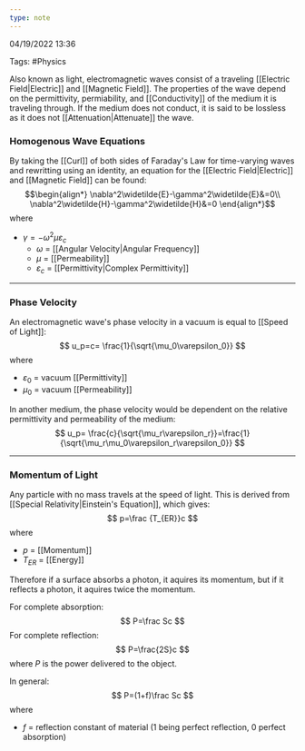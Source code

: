 ```yaml
---
type: note
---
```

04/19/2022 13:36

Tags: #Physics 

Also known as light, electromagnetic waves consist of a traveling [[Electric Field|Electric]] and [[Magnetic Field]]. The properties of the wave depend on the permittivity, permiability, and [[Conductivity]] of the medium it is traveling through. If the medium does not conduct, it is said to be lossless as it does not [[Attenuation|Attenuate]] the wave.

### Homogenous Wave Equations
By taking the [[Curl]] of both sides of Faraday's Law for time-varying waves and rewritting using an identity, an equation for the [[Electric Field|Electric]] and [[Magnetic Field]] can be found:
$$\begin{align*}
\nabla^2\widetilde{E}-\gamma^2\widetilde{E}&=0\\
\nabla^2\widetilde{H}-\gamma^2\widetilde{H}&=0
\end{align*}$$
where
- $\gamma=-\omega^2\mu\varepsilon_c$ 
	- $\omega$ = [[Angular Velocity|Angular Frequency]]
	- $\mu$ = [[Permeability]]
	- $\varepsilon_c$ = [[Permittivity|Complex Permittivity]]


---

### Phase Velocity
An electromagnetic wave's phase velocity in a vacuum is equal to [[Speed of Light]]:
$$
u_p=c= \frac{1}{\sqrt{\mu_0\varepsilon_0}}
$$
where
- $\varepsilon_0$ = vacuum [[Permittivity]]
- $\mu_0$ = vacuum [[Permeability]]

In another medium, the phase velocity would be dependent on the relative permittivity and permeability of the medium:
$$
u_p= \frac{c}{\sqrt{\mu_r\varepsilon_r}}=\frac{1}{\sqrt{\mu_r\mu_0\varepsilon_r\varepsilon_0}}
$$

---

### Momentum of Light
Any particle with no mass travels at the speed of light. This is derived from [[Special Relativity|Einstein's Equation]], which gives:
$$
p=\frac {T_{ER}}c
$$
where
- $p$ = [[Momentum]]
- $T_{ER}$ = [[Energy]]

Therefore if a surface absorbs a photon, it aquires its momentum, but if it reflects a photon, it aquires twice the momentum.

For complete absorption:
$$
P=\frac Sc
$$
For complete reflection:
$$
P=\frac{2S}c
$$
where $P$ is the power delivered to the object. 

In general:
$$
P=(1+f)\frac Sc
$$
where
- $f$ = reflection constant of material (1 being perfect reflection, 0 perfect absorption)